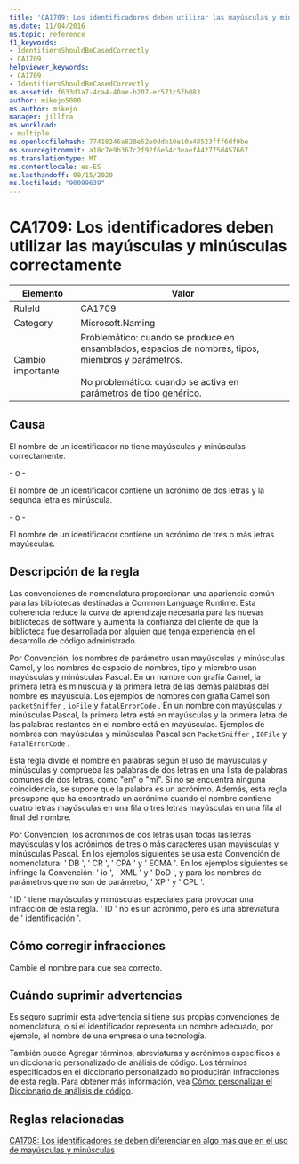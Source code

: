 ```yaml
---
title: 'CA1709: Los identificadores deben utilizar las mayúsculas y minúsculas correctamente'
ms.date: 11/04/2016
ms.topic: reference
f1_keywords:
- IdentifiersShouldBeCasedCorrectly
- CA1709
helpviewer_keywords:
- CA1709
- IdentifiersShouldBeCasedCorrectly
ms.assetid: f633d1a7-4ca4-40ae-b207-ec571c5fb083
author: mikejo5000
ms.author: mikejo
manager: jillfra
ms.workload:
- multiple
ms.openlocfilehash: 77418246a828e52e0ddb10e10a48523fff6df0be
ms.sourcegitcommit: a18c7e9b367c2f92f6e54c3eaef442775d457667
ms.translationtype: MT
ms.contentlocale: es-ES
ms.lasthandoff: 09/15/2020
ms.locfileid: "90099639"
---
```

# <a name="ca1709-identifiers-should-be-cased-correctly"></a>CA1709: Los identificadores deben utilizar las mayúsculas y minúsculas correctamente

|Elemento|Valor|
|-|-|
|RuleId|CA1709|
|Category|Microsoft.Naming|
|Cambio importante|Problemático: cuando se produce en ensamblados, espacios de nombres, tipos, miembros y parámetros.<br /><br /> No problemático: cuando se activa en parámetros de tipo genérico.|

## <a name="cause"></a>Causa

El nombre de un identificador no tiene mayúsculas y minúsculas correctamente.

\- o -

El nombre de un identificador contiene un acrónimo de dos letras y la segunda letra es minúscula.

\- o -

El nombre de un identificador contiene un acrónimo de tres o más letras mayúsculas.

## <a name="rule-description"></a>Descripción de la regla

Las convenciones de nomenclatura proporcionan una apariencia común para las bibliotecas destinadas a Common Language Runtime. Esta coherencia reduce la curva de aprendizaje necesaria para las nuevas bibliotecas de software y aumenta la confianza del cliente de que la biblioteca fue desarrollada por alguien que tenga experiencia en el desarrollo de código administrado.

Por Convención, los nombres de parámetro usan mayúsculas y minúsculas Camel, y los nombres de espacio de nombres, tipo y miembro usan mayúsculas y minúsculas Pascal. En un nombre con grafía Camel, la primera letra es minúscula y la primera letra de las demás palabras del nombre es mayúscula. Los ejemplos de nombres con grafía Camel son `packetSniffer` , `ioFile` y `fatalErrorCode` . En un nombre con mayúsculas y minúsculas Pascal, la primera letra está en mayúsculas y la primera letra de las palabras restantes en el nombre está en mayúsculas. Ejemplos de nombres con mayúsculas y minúsculas Pascal son `PacketSniffer` , `IOFile` y `FatalErrorCode` .

Esta regla divide el nombre en palabras según el uso de mayúsculas y minúsculas y comprueba las palabras de dos letras en una lista de palabras comunes de dos letras, como "en" o "mi". Si no se encuentra ninguna coincidencia, se supone que la palabra es un acrónimo. Además, esta regla presupone que ha encontrado un acrónimo cuando el nombre contiene cuatro letras mayúsculas en una fila o tres letras mayúsculas en una fila al final del nombre.

Por Convención, los acrónimos de dos letras usan todas las letras mayúsculas y los acrónimos de tres o más caracteres usan mayúsculas y minúsculas Pascal. En los ejemplos siguientes se usa esta Convención de nomenclatura: ' DB ', ' CR ', ' CPA ' y ' ECMA '. En los ejemplos siguientes se infringe la Convención: ' io ', ' XML ' y ' DoD ', y para los nombres de parámetros que no son de parámetro, ' XP ' y ' CPL '.

' ID ' tiene mayúsculas y minúsculas especiales para provocar una infracción de esta regla. ' ID ' no es un acrónimo, pero es una abreviatura de ' identificación '.

## <a name="how-to-fix-violations"></a>Cómo corregir infracciones

Cambie el nombre para que sea correcto.

## <a name="when-to-suppress-warnings"></a>Cuándo suprimir advertencias

Es seguro suprimir esta advertencia si tiene sus propias convenciones de nomenclatura, o si el identificador representa un nombre adecuado, por ejemplo, el nombre de una empresa o una tecnología.

También puede Agregar términos, abreviaturas y acrónimos específicos a un diccionario personalizado de análisis de código. Los términos especificados en el diccionario personalizado no producirán infracciones de esta regla. Para obtener más información, vea [Cómo: personalizar el Diccionario de análisis de código](../code-quality/how-to-customize-the-code-analysis-dictionary.md).

## <a name="related-rules"></a>Reglas relacionadas

[CA1708: Los identificadores se deben diferenciar en algo más que en el uso de mayúsculas y minúsculas](../code-quality/ca1708.md)
